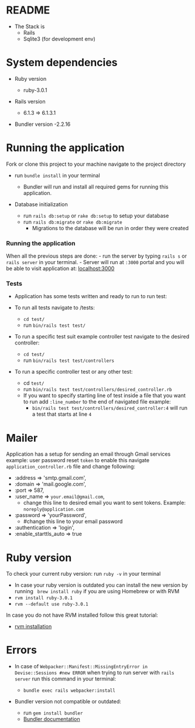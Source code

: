 # README

- The Stack is
  - Rails
  - Sqlite3 (for development env)

# System dependencies

- Ruby version

  - ruby-3.0.1

* Rails version

  - 6.1.3 => 6.1.3.1

* Bundler version
  -2.2.16

# Running the application

Fork or clone this project to your machine navigate to the project directory

- run `bundle install` in your terminal

  - Bundler will run and install all required gems for running this application.

- Database initialization
  - run `rails db:setup` or `rake db:setup` to setup your database
  - run `rails db:migrate` or `rake db:migrate`
    - Migrations to the database will be run in order they were created

### Running the application

When all the previous steps are done: - run the server by typing `rails s` or `rails server` in your terminal. - Server will run at `:3000` portal and you will be able to visit application at: [localhost:3000]("http://localhost:3000/)

### Tests

- Application has some tests written and ready to run to run test:

- To run all tests navigate to /tests:
  - `cd test/`
  - run `bin/rails test test/`
- To run a specific test suit example controller test navigate to the desired controller:
  - `cd test/`
  - run `bin/rails test test/controllers`
- To run a specific controller test or any other test:
  - cd `test/`
  - run `bin/rails test test/controllers/desired_controller.rb`
  - If you want to specify starting line of test inside a file that you want to run add `:line_number` to the end of navigated file example:
    - `bin/rails test test/controllers/desired_controller:4` will run a test that starts at line `4`

# Mailer

Application has a setup for sending an email through Gmail services example: user password reset `token` to enable this navigate `application_controller.rb` file and change following:

- :address => 'smtp.gmail.com',
- :domain => 'mail.google.com',
- :port => 587,
- :user_name => `your.email@gmail.com`,
  - change this line to desired email you want to sent tokens. Example: `noreply@application.com`
- :password => 'yourPassword',
  - #change this line to your email password
- :authentication => 'login',
- :enable_starttls_auto => true

# Ruby version

To check your current ruby version: run `ruby -v` in your terminal

- In case your ruby version is outdated you can install the new version by running ` brew install ruby` if you are using Homebrew or with RVM
- `rvm install ruby-3.0.1`
- `rvm --default use ruby-3.0.1`

In case you do not have RVM installed follow this great tutorial:

- [rvm installation](https://www.phusionpassenger.com/library/walkthroughs/deploy/ruby/ownserver/nginx/oss/install_language_runtime.html)

# Errors

- In case of `Webpacker::Manifest::MissingEntryError in Devise::Sessions #new ERROR` when trying to run server with `rails server` run this command in your terminal:

  - `bundle exec rails webpacker:install`

- Bundler version not compatible or outdated:
  - run `gem install bundler`
  - [Bundler documentation]("https://bundler.io/")
